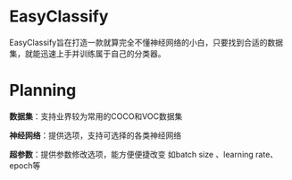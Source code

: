 # EasyClassify
EasyClassify旨在打造一款就算完全不懂神经网络的小白，只要找到合适的数据集，就能迅速上手并训练属于自己的分类器。

# Planning

**数据集**：支持业界较为常用的COCO和VOC数据集

**神经网络**：提供选项，支持可选择的各类神经网络

**超参数**：提供参数修改选项，能方便便捷改变 如batch size 、learning rate、epoch等

